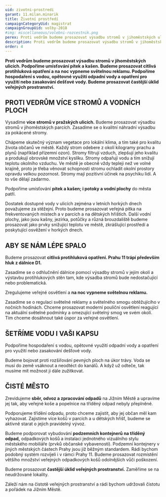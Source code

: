 ```yaml
---
uid: zivotni-prostredi
garant: 11.milan.minarik
title: Životní prostředí
campaignCategoryUid: magistrat
campaignGroupUid: volby-2018
#img: miscellaneous/volebni-rozcestnik.png
perex: Proti vedrům budeme prosazovat výsadbu stromů v jihoměstských ulicích. Podpoříme umísťování pítek a kašen. Budeme prosazovat citlivá protihluková opatření a na noc vypneme světelnou reklamu. Podpoříme hospodaření s vodou​, opětovné využití odpadní vody a opatření pro využití nebo zasakování dešťové vody. Budeme prosazovat častější úklid veřejných prostranství.
description: Proti vedrům budeme prosazovat výsadbu stromů v jihoměstských ulicích. Podpoříme umísťování pítek a kašen. Budeme prosazovat citlivá protihluková opatření a na noc vypneme světelnou reklamu. Podpoříme hospodaření s vodou​, opětovné využití odpadní vody a opatření pro využití nebo zasakování dešťové vody. Budeme prosazovat častější úklid veřejných prostranství.
order: 4
---
```


**Proti vedrům budeme prosazovat výsadbu stromů v jihoměstských ulicích. Podpoříme umísťování pítek a kašen. Budeme prosazovat citlivá protihluková opatření a na noc vypneme světelnou reklamu. Podpoříme hospodaření s vodou​, opětovné využití odpadní vody a opatření pro využití nebo zasakování dešťové vody. Budeme prosazovat častější úklid veřejných prostranství.**

## PROTI VEDRŮM VÍCE STROMŮ A VODNÍCH PLOCH
 
Vysadíme **více stromů v pražských ulicích.** Budeme prosazovat výsadbu stromů v jihoměstských parcích. Zasadíme se o kvalitní náhradní výsadbu za pokácené stromy.

Chápeme skutečný význam vegetace pro lokální klima, a tím také pro kvalitu života občanů ve městě. Každý strom odebere z okolí kilogramy prachu a plynů (například přízemní ozon). Stromy filtrují vzduch, zlepšují jeho kvalitu a produkují obrovské množství kyslíku. Stromy odpařují vodu a tím snižují teplotu okolního vzduchu. Ve městě je obecně vždy tepleji než ve volné krajině, proto je třeba věnovat schopnosti stromu ochladit okolní prostory opravdu velkou pozornost. Stromy mají pozitivní účinek na psychiku lidí. A to vše dělají zadarmo.
 
Podpoříme umísťování **pítek a kašen; i potoky a vodní plochy** ​do města patří.

Dostatek dostupné vody v ulicích zejména v letních horkých dnech považujeme za stěžejní. Proto budeme prosazovat veřejná pítka na frekventovaných místech a v parcích a na dětských hřištích. Další vodní plochy, jako jsou kašny, jezírka, potůčky a různá brouzdaliště budeme prosazovat jako prvky snižující teplotu ve městě, zkrášlující prostředí a poskytující osvěžení v horkých dnech.
 
## ABY SE NÁM LÉPE SPALO
 
Budeme prosazovat **citlivá protihluková opatření. Prahu 11 trápí především hluk z dálnice D1.**

Zasadíme se o odhlučnění dálnice pomocí výsadby stromů v jejím okolí a výstavbu protihlukových stěn tam, kde výsadba stromů bude nedostačující nebo problematická.
 
Zregulujeme veřejné osvětlení a **na noc vypneme světelnou reklamu.**

Zasadíme se o regulaci světelné reklamy a světelného smogu obtěžujícího v nočních hodinách. Chceme prosazovat moderní pouliční osvětlení reagující na aktuální světelné podmínky a omezující světelný smog ve svém okolí. Tím chceme dosáhnout také úspor za veřejné osvětlení.
 
## ŠETŘÍME VODU I VAŠI KAPSU
 
Podpoříme hospodaření s vodou​, opětovné využití odpadní vody a opatření pro využití nebo zasakování dešťové vody.

Budeme bojovat proti rozšiřování pevných ploch na úkor trávy. Voda se musí do země vsáknout a neodtéct do kanálů. A když už odteče, tak musíme mít možnost ji dále zužitkovat.
 
## ČISTÉ MĚSTO
 
Zrevidujeme **sběr, odvoz a zpracování odpadů** na Jižním Městě a upravíme jej tak, aby veřejné koše a popelnice na tříděný odpad nebyly přeplněné.

Podporujeme třídění odpadu, proto chceme zajistit, aby jej občan měl kam vyhazovat. Zajistíme více košů v parcích a u dětských hřišť, budeme se aktivně starat o jejich pravidelný vývoz.

Budeme podporovat vybudování **podzemních kontejnerů na tříděný odpad,** odpadkových košů a instalaci jednotného vizuálního stylu městského mobiliáře (prvků občanské vybavenosti).
Podzemní kontejnery v jiných městských částech Prahy jsou již běžným standardem. Rádi bychom podobný systém rozvíjeli i v rámci Prahy 11. Budeme prosazovat rozmístění většího množství veřejných odpadkových košů odolnějších vůči poškození.

Budeme prosazovat **častější úklid veřejných prostranství.** Zaměříme se na neudržované lokality.

Záleží nám na čistotě veřejných prostranství a rádi bychom udržovali čistotu a pořádek na Jižním Městě.

